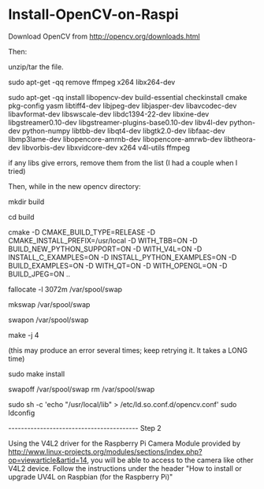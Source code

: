 Install-OpenCV-on-Raspi
=======================

Download OpenCV from http://opencv.org/downloads.html

Then:

unzip/tar the file.

sudo apt-get -qq remove ffmpeg x264 libx264-dev

sudo apt-get -qq install libopencv-dev build-essential checkinstall cmake pkg-config yasm libtiff4-dev libjpeg-dev libjasper-dev libavcodec-dev libavformat-dev libswscale-dev libdc1394-22-dev libxine-dev libgstreamer0.10-dev libgstreamer-plugins-base0.10-dev libv4l-dev python-dev python-numpy libtbb-dev libqt4-dev libgtk2.0-dev libfaac-dev libmp3lame-dev libopencore-amrnb-dev libopencore-amrwb-dev libtheora-dev libvorbis-dev libxvidcore-dev x264 v4l-utils ffmpeg

if any libs give errors, remove them from the list (I had a couple when I tried)

Then, while in the new opencv directory:

mkdir build

cd build

cmake -D CMAKE_BUILD_TYPE=RELEASE -D CMAKE_INSTALL_PREFIX=/usr/local -D WITH_TBB=ON -D BUILD_NEW_PYTHON_SUPPORT=ON -D WITH_V4L=ON -D INSTALL_C_EXAMPLES=ON -D INSTALL_PYTHON_EXAMPLES=ON -D BUILD_EXAMPLES=ON -D WITH_QT=ON -D WITH_OPENGL=ON -D BUILD_JPEG=ON ..

fallocate -l 3072m /var/spool/swap

mkswap /var/spool/swap

swapon /var/spool/swap 

make -j 4

(this may produce an error several times; keep retrying it. It takes a LONG time)

sudo make install

   swapoff /var/spool/swap
   rm /var/spool/swap 

sudo sh -c 'echo "/usr/local/lib" > /etc/ld.so.conf.d/opencv.conf'
sudo ldconfig


----------------------------------------- Step 2

Using the V4L2 driver for the Raspberry Pi Camera Module provided by http://www.linux-projects.org/modules/sections/index.php?op=viewarticle&artid=14, you will be able to access to the camera like other V4L2 device.
Follow the instructions under the header "How to install or upgrade UV4L on Raspbian (for the Raspberry Pi)"


